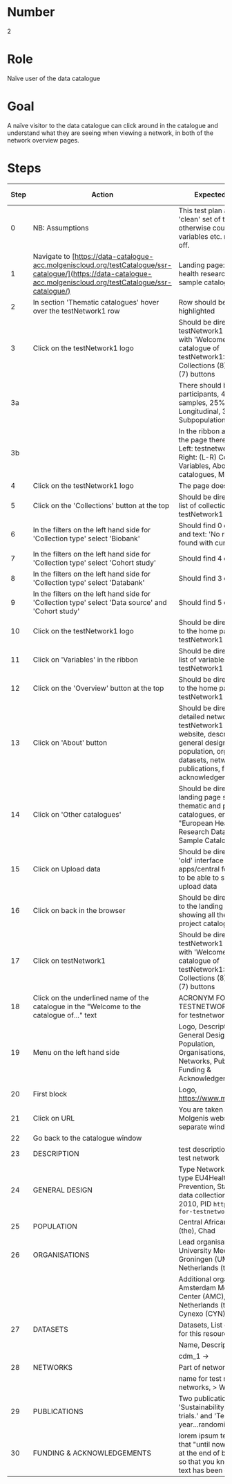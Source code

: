 # Number

2

# Role

Naïve user of the data catalogue

# Goal

A naïve visitor to the data catalogue can click around in the catalogue and understand what they are seeing when viewing a network, in both of the network overview pages.

# Steps

| Step | Action | Expected result | Github bug/issue | Playwright test |
| ---- | ------ | --------------- | ----------------- | -----------------|
| 0 | NB: Assumptions | This test plan assumes a 'clean' set of test data, otherwise counts for variables etc. might be off. | | |
| 1 | Navigate to [https://data-catalogue-acc.molgeniscloud.org/testCatalogue/ssr-catalogue/](https://data-catalogue-acc.molgeniscloud.org/testCatalogue/ssr-catalogue/) | Landing page: European health research data and sample catalogue| | |
| 2 | In section 'Thematic catalogues' hover over the testNetwork1 row | Row should be highlighted | | |
| 3 | Click on the testNetwork1 logo | Should be directed to the testNetwork1 home page with 'Welcome to the catalogue of testNetwork1: [etc]', and Collections (8), Variables (7) buttons | | |
| 3a | | There should be 3.700 participants, 498 samples, 25% Longitudinal, 3 Subpopulations given. | | |
| 3b | | In the ribbon at the top of the page there should be: Left: testnetwerk1 logo, Right: (L-R) Collections, Variables, About, Other catalogues, More | | |
| 4 | Click on the testNetwork1 logo | The page doesn't change | | |
| 5 | Click on the 'Collections' button at the top | Should be directed to the list of collections for testNetwork1 | | |
| 6 | In the filters on the left hand side for 'Collection type' select 'Biobank' | Should find 0 collections and text: 'No resources found with current filters' | | |
| 7 | In the filters on the left hand side for 'Collection type' select 'Cohort study' | Should find 4 collections | | |
| 8 | In the filters on the left hand side for 'Collection type' select 'Databank' | Should find 3 collections | | |
| 9 | In the filters on the left hand side for 'Collection type' select 'Data source' and 'Cohort study' | Should find 5 collections | | |
| 10 | Click on the testNetwork1 logo | Should be directed back to the home page for testNetwork1 | | |
| 11 | Click on 'Variables' in the ribbon | Should be directed to the list of variables for testNetwork1 | | |
| 12 | Click on the 'Overview' button at the top | Should be directed back to the home page for testNetwork1 | | |
| 13 | Click on 'About' button | Should be directed to the detailed network page for testNetwork1 with logo, website, description, general design, population, organisations, datasets, networks, publications, funding & acknowledgements | | |
| 14 | Click on 'Other catalogues' | Should be directed to the landing page showing all thematic and project catalogues, entitled "European Health Research Data and Sample Catalogue" | | |
| 15 | Click on Upload data | Should be directed to the 'old' interface apps/central for the user to be able to sign in and upload data | | |
| 16 | Click on back in the browser | Should be directed back to the landing page showing all thematic and project catalogues | | |
| 17 | Click on testNetwork1 | Should be directed to the testNetwork1 home page with 'Welcome to the catalogue of testNetwork1: [etc]', and Collections (8), Variables (7) buttons | | |
| 18 | Click on the underlined name of the catalogue in the "Welcome to the catalogue of..." text | ACRONYM FOR TESTNETWORK 1, name for testnetwork1 | | |
| 19 | Menu on the left hand side | Logo, Description, General Design, Population, Organisations, Datasets, Networks, Publications, Funding & Acknowledgements | | |
| 20 | First block | Logo, <https://www.molgenis.org> | | |
| 21 | Click on URL | You are taken to the Molgenis website in a separate window | | |
| 22 | Go back to the catalogue window | | | |
| 23 | DESCRIPTION | test description for new test network | | |
| 24 | GENERAL DESIGN | Type Network, Network type EU4Health - Prevention, Start/End data collection 1975 until 2010, PID `https://pid-for-testnetwork1.org` | | |
| 25 | POPULATION | Central African Republic (the), Chad | | |
| 26 | ORGANISATIONS | Lead organisations, University Medical Center Groningen (UMCG), Netherlands (the) | | |
|    | | Additional organisations, Amsterdam Medical Center (AMC), Netherlands (the), Cynexo (CYN), Italy | | |
| 27 | DATASETS | Datasets, List of datasets for this resource | | |
|    | | Name, Description | | |
|    | | cdm_1 -> | | |
| 28 | NETWORKS | Part of networks | | |
|    | | name for test network of networks, > Website, -> | | |
| 29 | PUBLICATIONS | Two publications: 'Sustainability...phase 3 trials.' and 'Ten-year...randomized trial.' | | |
| 30 | FUNDING & ACKNOWLEDGEMENTS | lorem ipsum text, check that "until now" is shown at the end of both fields so that you know the full text has been displayed | | |

